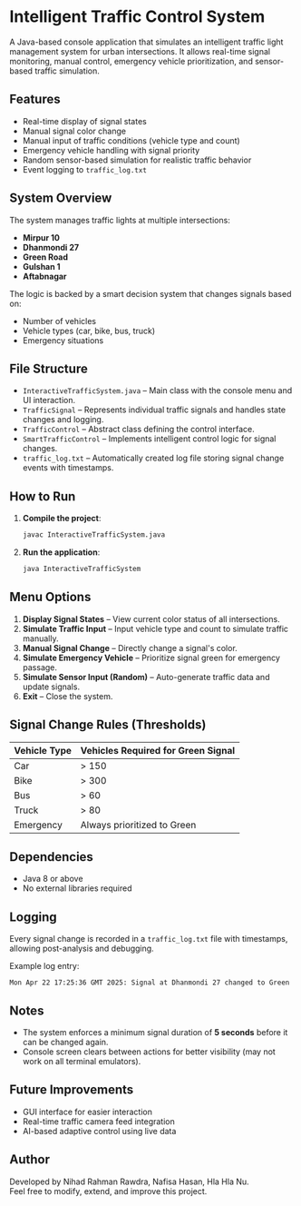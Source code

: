 # Intelligent Traffic Control System

A Java-based console application that simulates an intelligent traffic light management system for urban intersections. It allows real-time signal monitoring, manual control, emergency vehicle prioritization, and sensor-based traffic simulation.



##  Features

-  Real-time display of signal states
-  Manual signal color change
-  Manual input of traffic conditions (vehicle type and count)
-  Emergency vehicle handling with signal priority
-  Random sensor-based simulation for realistic traffic behavior
-  Event logging to `traffic_log.txt`



##  System Overview

The system manages traffic lights at multiple intersections:
- **Mirpur 10**
- **Dhanmondi 27**
- **Green Road**
- **Gulshan 1**
- **Aftabnagar**

The logic is backed by a smart decision system that changes signals based on:
- Number of vehicles
- Vehicle types (car, bike, bus, truck)
- Emergency situations


##  File Structure

- `InteractiveTrafficSystem.java` – Main class with the console menu and UI interaction.
- `TrafficSignal` – Represents individual traffic signals and handles state changes and logging.
- `TrafficControl` – Abstract class defining the control interface.
- `SmartTrafficControl` – Implements intelligent control logic for signal changes.
- `traffic_log.txt` – Automatically created log file storing signal change events with timestamps.



##  How to Run

1. **Compile the project**:
   ```bash
   javac InteractiveTrafficSystem.java
   ```

2. **Run the application**:
   ```bash
   java InteractiveTrafficSystem
   ```



##  Menu Options

1. **Display Signal States** – View current color status of all intersections.
2. **Simulate Traffic Input** – Input vehicle type and count to simulate traffic manually.
3. **Manual Signal Change** – Directly change a signal's color.
4. **Simulate Emergency Vehicle** – Prioritize signal green for emergency passage.
5. **Simulate Sensor Input (Random)** – Auto-generate traffic data and update signals.
6. **Exit** – Close the system.



##  Signal Change Rules (Thresholds)

| Vehicle Type | Vehicles Required for Green Signal |
|--------------|------------------------------------|
| Car          | > 150                              |
| Bike         | > 300                              |
| Bus          | > 60                               |
| Truck        | > 80                               |
| Emergency    | Always prioritized to Green        |



##  Dependencies

- Java 8 or above
- No external libraries required



##  Logging

Every signal change is recorded in a `traffic_log.txt` file with timestamps, allowing post-analysis and debugging.

Example log entry:
```
Mon Apr 22 17:25:36 GMT 2025: Signal at Dhanmondi 27 changed to Green
```



##  Notes

- The system enforces a minimum signal duration of **5 seconds** before it can be changed again.
- Console screen clears between actions for better visibility (may not work on all terminal emulators).



##  Future Improvements

- GUI interface for easier interaction
- Real-time traffic camera feed integration
- AI-based adaptive control using live data



##  Author

Developed by Nihad Rahman Rawdra, Nafisa Hasan, Hla Hla Nu.  
Feel free to modify, extend, and improve this project.
